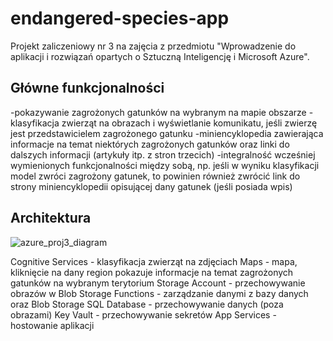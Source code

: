 # endangered-species-app
 Projekt zaliczeniowy nr 3 na zajęcia z przedmiotu "Wprowadzenie do aplikacji i rozwiązań opartych o Sztuczną Inteligencję i Microsoft Azure". 

## Główne funkcjonalności
-pokazywanie zagrożonych gatunków na wybranym na mapie obszarze 
-klasyfikacja zwierząt na obrazach i wyświetlanie komunikatu, jeśli zwierzę jest przedstawicielem zagrożonego gatunku
-miniencyklopedia zawierająca informacje na temat niektórych zagrożonych gatunków oraz linki do dalszych informacji (artykuły itp. z stron trzecich)
-integralność wcześniej wymienionych funkcjonalności między sobą, np. jeśli w wyniku klasyfikacji model zwróci zagrożony gatunek, to powinien również zwrócić link do strony miniencyklopedii opisującej dany gatunek (jeśli posiada wpis)

## Architektura
![azure_proj3_diagram](https://user-images.githubusercontent.com/62255561/145049140-054a7ca2-c248-48a9-913f-bdded98ca551.jpg)


Cognitive Services - klasyfikacja zwierząt na zdjęciach
Maps - mapa, kliknięcie na dany region pokazuje informacje na temat zagrożonych gatunków na wybranym terytorium
Storage Account - przechowywanie obrazów w Blob Storage
Functions - zarządzanie danymi z bazy danych oraz Blob Storage
SQL Database - przechowywanie danych (poza obrazami) 
Key Vault - przechowywanie sekretów
App Services - hostowanie aplikacji
